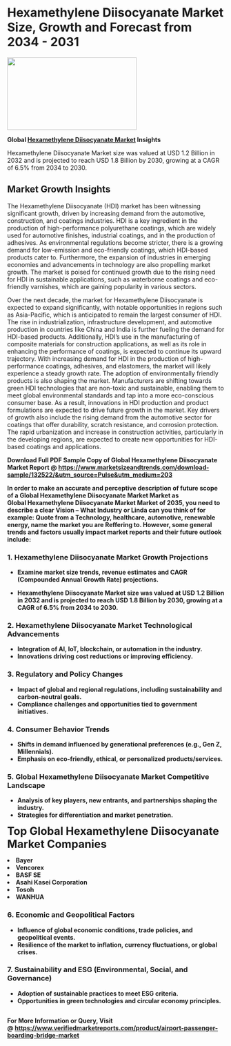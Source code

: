<H1>Hexamethylene Diisocyanate Market Size, Growth and Forecast from 2034 - 2031</H1><img class="aligncenter size-medium wp-image-584254" src="https://thirdeyenews.in/wp-content/uploads/2034/09/Global-Market-Research-300x168.jpeg" alt="" width="300" height="168" /><p><strong>Global&nbsp;<a href="https://www.marketsizeandtrends.com/download-sample/132522/&amp;utm_source=Pulse&amp;utm_medium=203">Hexamethylene Diisocyanate Market</a> Insights</strong></p><p>Hexamethylene Diisocyanate Market size was valued at USD 1.2 Billion in 2032 and is projected to reach USD 1.8 Billion by 2030, growing at a CAGR of 6.5% from 2034 to 2030.</p><p><h2>Market Growth Insights</h2> <p>The Hexamethylene Diisocyanate (HDI) market has been witnessing significant growth, driven by increasing demand from the automotive, construction, and coatings industries. HDI is a key ingredient in the production of high-performance polyurethane coatings, which are widely used for automotive finishes, industrial coatings, and in the production of adhesives. As environmental regulations become stricter, there is a growing demand for low-emission and eco-friendly coatings, which HDI-based products cater to. Furthermore, the expansion of industries in emerging economies and advancements in technology are also propelling market growth. The market is poised for continued growth due to the rising need for HDI in sustainable applications, such as waterborne coatings and eco-friendly varnishes, which are gaining popularity in various sectors.</p> <p><strong></strong></p> <p>Over the next decade, the market for Hexamethylene Diisocyanate is expected to expand significantly, with notable opportunities in regions such as Asia-Pacific, which is anticipated to remain the largest consumer of HDI. The rise in industrialization, infrastructure development, and automotive production in countries like China and India is further fueling the demand for HDI-based products. Additionally, HDI’s use in the manufacturing of composite materials for construction applications, as well as its role in enhancing the performance of coatings, is expected to continue its upward trajectory. With increasing demand for HDI in the production of high-performance coatings, adhesives, and elastomers, the market will likely experience a steady growth rate. The adoption of environmentally friendly products is also shaping the market. Manufacturers are shifting towards green HDI technologies that are non-toxic and sustainable, enabling them to meet global environmental standards and tap into a more eco-conscious consumer base. As a result, innovations in HDI production and product formulations are expected to drive future growth in the market. Key drivers of growth also include the rising demand from the automotive sector for coatings that offer durability, scratch resistance, and corrosion protection. The rapid urbanization and increase in construction activities, particularly in the developing regions, are expected to create new opportunities for HDI-based coatings and applications. <p><strong></p><p><span class=""><strong>Download Full PDF Sample Copy of Global Hexamethylene Diisocyanate Market Report</strong> @ <a href="https://www.marketsizeandtrends.com/download-sample/132522/&amp;utm_source=Pulse&amp;utm_medium=203" target="_blank">https://www.marketsizeandtrends.com/download-sample/132522/&amp;utm_source=Pulse&amp;utm_medium=203</a></span></p><p>In order to make an accurate and perceptive description of future scope of a Global&nbsp;Hexamethylene Diisocyanate Market Market as Global&nbsp;Hexamethylene Diisocyanate Market Market of 2035, you need to describe a clear Vision &ndash; What Industry or Linda can you think of for example: Quote from a Technology, healthcare, automotive, renewable energy, name the market you are Reffering to. However, some general trends and factors usually impact market reports and their future outlook include:</p><h3>1.&nbsp;<strong>Hexamethylene Diisocyanate Market Growth Projections</strong></h3><ul><li>Examine market size trends, revenue estimates and CAGR (Compounded Annual Growth Rate) projections.</li><li><p>Hexamethylene Diisocyanate Market size was valued at USD 1.2 Billion in 2032 and is projected to reach USD 1.8 Billion by 2030, growing at a CAGR of 6.5% from 2034 to 2030.</p></li></ul><h3>2.&nbsp;<strong>Hexamethylene Diisocyanate Market Technological Advancements</strong></h3><ul><li>Integration of AI, IoT, blockchain, or automation in the industry.</li><li>Innovations driving cost reductions or improving efficiency.</li></ul><h3>3.&nbsp;<strong>Regulatory and Policy Changes</strong></h3><ul><li>Impact of global and regional regulations, including sustainability and carbon-neutral goals.</li><li>Compliance challenges and opportunities tied to government initiatives.</li></ul><h3>4.&nbsp;<strong>Consumer Behavior Trends</strong></h3><ul><li>Shifts in demand influenced by generational preferences (e.g., Gen Z, Millennials).</li><li>Emphasis on eco-friendly, ethical, or personalized products/services.</li></ul><h3>5.&nbsp;<strong>Global Hexamethylene Diisocyanate Market Competitive Landscape</strong></h3><ul><li>Analysis of key players, new entrants, and partnerships shaping the industry.</li><li>Strategies for differentiation and market penetration.</li></ul><p data-pm-slice="1 1 []"><span style="color: inherit; font-family: inherit; font-size: 25px;">Top Global Hexamethylene Diisocyanate Market Companies</span></p><div class="" data-test-id=""><p><li>Bayer</li><li> Vencorex</li><li> BASF SE</li><li> Asahi Kasei Corporation</li><li> Tosoh</li><li> WANHUA</li></p></div><h3>6.&nbsp;<strong>Economic and Geopolitical Factors</strong></h3><ul><li>Influence of global economic conditions, trade policies, and geopolitical events.</li><li>Resilience of the market to inflation, currency fluctuations, or global crises.</li></ul><h3>7.&nbsp;<strong>Sustainability and ESG (Environmental, Social, and Governance)</strong></h3><ul><li>Adoption of sustainable practices to meet ESG criteria.</li><li>Opportunities in green technologies and circular economy principles.</li></ul><h2><strong style="font-size: 14px;">For More Information or Query, Visit @&nbsp;</strong><a style="background-color: #ffffff; font-size: 14px;" href="https://www.marketsizeandtrends.com/report/hexamethylene-diisocyanate-market/" target="_blank">https://www.verifiedmarketreports.com/product/airport-passenger-boarding-bridge-market</a></h2>
